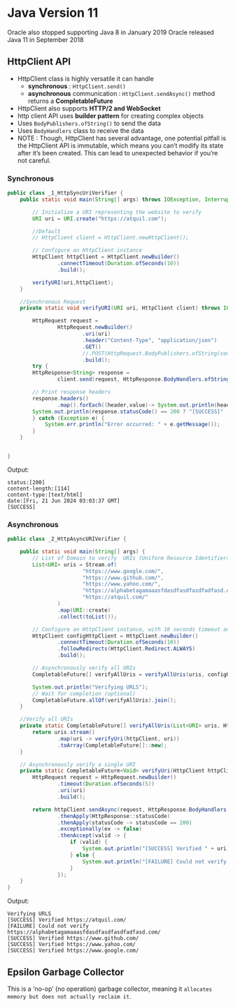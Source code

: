 # Java Version 11
Oracle also stopped supporting Java 8 in January 2019
Oracle released Java 11 in September 2018

##
## HttpClient API

- HttpClient class is highly versatile it can handle 
  - **synchronous** : `HttpClient.send()`
  - **asynchronous** communication : `HttpClient.sendAsync()` method returns a **CompletableFuture**
- HttpClient also supports **HTTP/2 and WebSocket**
- http client API uses **builder pattern** for creating complex objects
- Uses `BodyPublishers.ofString()` to send the data
- Uses `BodyHandlers` class to receive the data
- NOTE : Though, HttpClient has several advantage, one potential pitfall is the HttpClient API is immutable, which means you can’t modify its state after it’s been created. This can lead to unexpected behavior if you’re not careful.

### Synchronous 
```java
public class _1_HttpSyncUriVerifier {
    public static void main(String[] args) throws IOException, InterruptedException {

        // Initialize a URI representing the website to verify
        URI uri = URI.create("https://atquil.com");

        //Default
        // HttpClient client = HttpClient.newHttpClient();

        // Configure an HttpClient instance
        HttpClient httpClient = HttpClient.newBuilder()
                .connectTimeout(Duration.ofSeconds(10))
                .build();

        verifyURI(uri,httpClient);
    }

    //Synchronous Request
    private static void verifyURI(URI uri, HttpClient client) throws IOException, InterruptedException {

        HttpRequest request =
                HttpRequest.newBuilder()
                        .uri(uri)
                        .header("Content-Type", "application/json")
                        .GET()
                        //.POST(HttpRequest.BodyPublishers.ofString(someData))
                        .build();
        try {
        HttpResponse<String> response =
                client.send(request, HttpResponse.BodyHandlers.ofString());

        // Print response headers
        response.headers()
                .map().forEach((header,value)-> System.out.println(header+":"+value));
        System.out.println(response.statusCode() == 200 ? "[SUCCESS]" : "[FAILURE]");
        } catch (Exception e) {
            System.err.println("Error occurred: " + e.getMessage());
        }
    }


}

```

Output:

```
status:[200]
content-length:[114]
content-type:[text/html]
date:[Fri, 21 Jun 2024 03:03:37 GMT]
[SUCCESS]
```

### Asynchronous

```java
public class _2_HttpAsyncURIVerifier {

    public static void main(String[] args) {
        // List of Domain to verify  URIs (Uniform Resource Identifiers)
        List<URI> uris = Stream.of(
                        "https://www.google.com/",
                        "https://www.github.com/",
                        "https://www.yahoo.com/",
                        "https://alphabetagamaaasfdasdfasdfasdfadfasd.com/",
                        "https://atquil.com/"
                )
                .map(URI::create)
                .collect(toList());

        // Configure an HttpClient instance, with 10 seconds timeout and follows redirects
        HttpClient configHttpClient = HttpClient.newBuilder()
                .connectTimeout(Duration.ofSeconds(10))
                .followRedirects(HttpClient.Redirect.ALWAYS)
                .build();

        // Asynchronously verify all URIs
        CompletableFuture[] verifyAllUris = verifyAllUris(uris, configHttpClient);

        System.out.println("Verifying URLS");
        // Wait for completion (optional)
        CompletableFuture.allOf(verifyAllUris).join();
    }

    //Verify all URIs
    private static CompletableFuture[] verifyAllUris(List<URI> uris, HttpClient httpClient) {
        return uris.stream()
                .map(uri -> verifyUri(httpClient, uri))
                .toArray(CompletableFuture[]::new);
    }

    // Asynchronously verify a single URI
    private static CompletableFuture<Void> verifyUri(HttpClient httpClient, URI uri) {
        HttpRequest request = HttpRequest.newBuilder()
                .timeout(Duration.ofSeconds(5))
                .uri(uri)
                .build();

        return httpClient.sendAsync(request, HttpResponse.BodyHandlers.ofString())
                .thenApply(HttpResponse::statusCode)
                .thenApply(statusCode -> statusCode == 200)
                .exceptionally(ex -> false)
                .thenAccept(valid -> {
                    if (valid) {
                        System.out.println("[SUCCESS] Verified " + uri);
                    } else {
                        System.out.println("[FAILURE] Could not verify " + uri);
                    }
                });
    }
}
```

Output:
```
Verifying URLS
[SUCCESS] Verified https://atquil.com/
[FAILURE] Could not verify https://alphabetagamaaasfdasdfasdfasdfadfasd.com/
[SUCCESS] Verified https://www.github.com/
[SUCCESS] Verified https://www.yahoo.com/
[SUCCESS] Verified https://www.google.com/
```








## Epsilon Garbage Collector

This is a ‘no-op’ (no operation) garbage collector, meaning it `allocates memory but does not actually reclaim it`.




